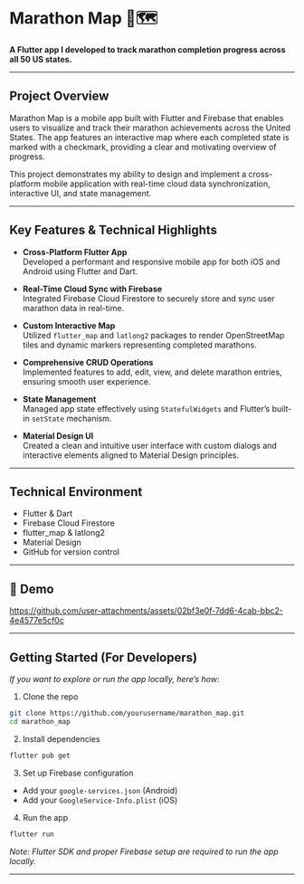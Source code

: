 # Marathon Map 🏃🗺️

**A Flutter app I developed to track marathon completion progress across all 50 US states.**

---

## Project Overview

Marathon Map is a mobile app built with Flutter and Firebase that enables users to visualize and track their marathon achievements across the United States. The app features an interactive map where each completed state is marked with a checkmark, providing a clear and motivating overview of progress.

This project demonstrates my ability to design and implement a cross-platform mobile application with real-time cloud data synchronization, interactive UI, and state management.

---

## Key Features & Technical Highlights

- **Cross-Platform Flutter App**  
  Developed a performant and responsive mobile app for both iOS and Android using Flutter and Dart.

- **Real-Time Cloud Sync with Firebase**  
  Integrated Firebase Cloud Firestore to securely store and sync user marathon data in real-time.

- **Custom Interactive Map**  
  Utilized `flutter_map` and `latlong2` packages to render OpenStreetMap tiles and dynamic markers representing completed marathons.

- **Comprehensive CRUD Operations**  
  Implemented features to add, edit, view, and delete marathon entries, ensuring smooth user experience.

- **State Management**  
  Managed app state effectively using `StatefulWidgets` and Flutter’s built-in `setState` mechanism.

- **Material Design UI**  
  Created a clean and intuitive user interface with custom dialogs and interactive elements aligned to Material Design principles.

---


## Technical Environment

- Flutter & Dart  
- Firebase Cloud Firestore  
- flutter_map & latlong2  
- Material Design  
- GitHub for version control

---
## 📸 Demo

https://github.com/user-attachments/assets/02bf3e0f-7dd6-4cab-bbc2-4e4577e5cf0c

---
## Getting Started (For Developers)

*If you want to explore or run the app locally, here’s how:*

1. Clone the repo  
```bash
git clone https://github.com/yourusername/marathon_map.git
cd marathon_map
```

2. Install dependencies  
```bash
flutter pub get
```

3. Set up Firebase configuration  
- Add your `google-services.json` (Android)  
- Add your `GoogleService-Info.plist` (iOS)

4. Run the app  
```bash
flutter run
```

*Note: Flutter SDK and proper Firebase setup are required to run the app locally.*

---




